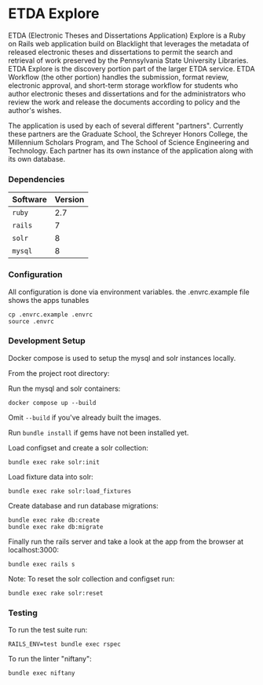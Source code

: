 # ETDA Explore

ETDA (Electronic Theses and Dissertations Application) Explore is a Ruby on Rails web application build on Blacklight that leverages the metadata of released electronic theses and dissertations to permit the search and retrieval of work preserved by the Pennsylvania State University Libraries. ETDA Explore is the discovery portion part of the larger ETDA service.  ETDA Workflow (the other portion) handles the submission, format review, electronic approval, and short-term storage workflow for students who author electronic theses and dissertations and for the administrators who review the work and release the documents according to policy and the author's wishes.
                                                   
The application is used by each of several different "partners". Currently these partners are the Graduate School, the Schreyer Honors College, the Millennium Scholars Program, and The School of Science Engineering and Technology. Each partner has its own instance of the application along with its own database.

### Dependencies

| Software |  Version |
|----------|------|
| `ruby`    |  2.7 |
| `rails`   |  7 |
| `solr`   |  8 |
| `mysql` | 8 |

### Configuration

All configuration is done via environment variables. the .envrc.example file shows the apps tunables
```
cp .envrc.example .envrc
source .envrc
```

### Development Setup

Docker compose is used to setup the mysql and solr instances locally.

From the project root directory:

Run the mysql and solr containers:

    docker compose up --build

Omit `--build` if you've already built the images.

Run `bundle install` if gems have not been installed yet.

Load configset and create a solr collection:

    bundle exec rake solr:init
    
Load fixture data into solr:

    bundle exec rake solr:load_fixtures    
    
Create database and run database migrations:

    bundle exec rake db:create
    bundle exec rake db:migrate
    
Finally run the rails server and take a look at the app from the browser at localhost:3000:

    bundle exec rails s
    
Note: To reset the solr collection and configset run:
      
    bundle exec rake solr:reset

### Testing

To run the test suite run:

    RAILS_ENV=test bundle exec rspec
    
To run the linter "niftany":

    bundle exec niftany
